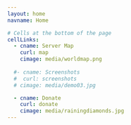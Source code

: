 ```yaml
---
layout: home
navname: Home

# Cells at the bottom of the page
cellLinks:
  - cname: Server Map
    curl: map
    cimage: media/worldmap.png
  
  #- cname: Screenshots
  #  curl: screenshots
  # cimage: media/demo03.jpg

  - cname: Donate
    curl: donate
    cimage: media/rainingdiamonds.jpg
---
```

